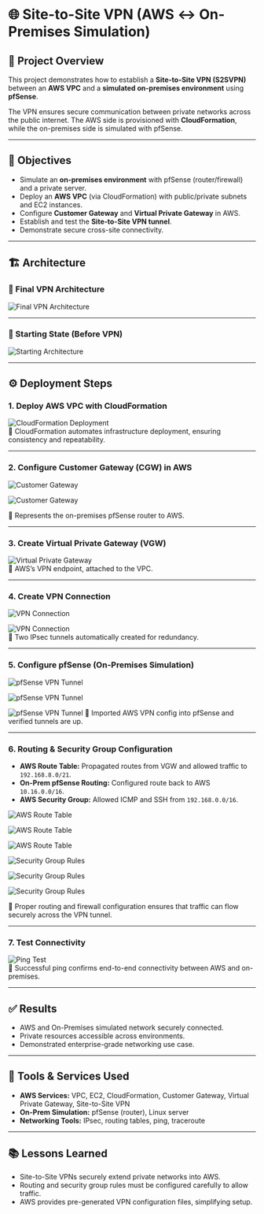 # 🌐 Site-to-Site VPN (AWS ↔ On-Premises Simulation)

## 📝 Project Overview  
This project demonstrates how to establish a **Site-to-Site VPN (S2SVPN)** between an **AWS VPC** and a **simulated on-premises environment** using **pfSense**.  

The VPN ensures secure communication between private networks across the public internet. The AWS side is provisioned with **CloudFormation**, while the on-premises side is simulated with pfSense.  

---

## 🎯 Objectives
- Simulate an **on-premises environment** with pfSense (router/firewall) and a private server.  
- Deploy an **AWS VPC** (via CloudFormation) with public/private subnets and EC2 instances.  
- Configure **Customer Gateway** and **Virtual Private Gateway** in AWS.  
- Establish and test the **Site-to-Site VPN tunnel**.  
- Demonstrate secure cross-site connectivity.  

---

## 🏗️ Architecture  

### 🔹 Final VPN Architecture  
![Final VPN Architecture](S2SVPNArchitecture.png)  

---

### 🔹 Starting State (Before VPN)  
![Starting Architecture](CloudFormationArchitecture.png)  

---

## ⚙️ Deployment Steps  

### 1. **Deploy AWS VPC with CloudFormation**  
![CloudFormation Deployment](CloudFormation.png)  
📝 CloudFormation automates infrastructure deployment, ensuring consistency and repeatability.  

---

### 2. **Configure Customer Gateway (CGW) in AWS**  
![Customer Gateway](Customergateway1.png)  

![Customer Gateway](Customergateway2.png) 

📝 Represents the on-premises pfSense router to AWS.  

---

### 3. **Create Virtual Private Gateway (VGW)**  
![Virtual Private Gateway](Virtualgateway.png)  
📝 AWS’s VPN endpoint, attached to the VPC.  

---

### 4. **Create VPN Connection**  
![VPN Connection](VPNconnection1.png) 

![VPN Connection](VPNconnection2.png)  
📝 Two IPsec tunnels automatically created for redundancy.  

---

### 5. **Configure pfSense (On-Premises Simulation)**  
![pfSense VPN Tunnel](pfsense.png)

![pfSense VPN Tunnel](pfsense1.png)

![pfSense VPN Tunnel](pfsense2.png)
📝 Imported AWS VPN config into pfSense and verified tunnels are up.  

---

### 6. **Routing & Security Group Configuration**  

- **AWS Route Table:** Propagated routes from VGW and allowed traffic to `192.168.8.0/21`.  
- **On-Prem pfSense Routing:** Configured route back to AWS `10.16.0.0/16`.  
- **AWS Security Group:** Allowed ICMP and SSH from `192.168.0.0/16`.  

![AWS Route Table](Routepropagation.png)

![AWS Route Table](Rtaws.png)  

![AWS Route Table](Rtonpremprivate.png)  


![Security Group Rules](AwsSecuritygroup.png)  

![Security Group Rules](Onpremsecuritygroup.png)

![Security Group Rules](Onpremroutersecuritygroup.png)

📝 Proper routing and firewall configuration ensures that traffic can flow securely across the VPN tunnel.  

---

### 7. **Test Connectivity**  
![Ping Test](s2sTest.png)  
📝 Successful ping confirms end-to-end connectivity between AWS and on-premises.  

---

## ✅ Results
- AWS and On-Premises simulated network securely connected.  
- Private resources accessible across environments.  
- Demonstrated enterprise-grade networking use case.  

---

## 🚀 Tools & Services Used
- **AWS Services:** VPC, EC2, CloudFormation, Customer Gateway, Virtual Private Gateway, Site-to-Site VPN  
- **On-Prem Simulation:** pfSense (router), Linux server  
- **Networking Tools:** IPsec, routing tables, ping, traceroute  

---

## 📚 Lessons Learned
- Site-to-Site VPNs securely extend private networks into AWS.  
- Routing and security group rules must be configured carefully to allow traffic.  
- AWS provides pre-generated VPN configuration files, simplifying setup.  
